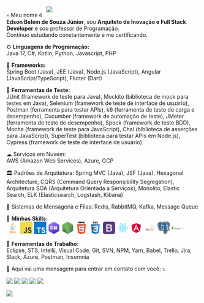 <img src="https://raw.githubusercontent.com/MicaelliMedeiros/micaellimedeiros/master/image/computer-illustration.png" min-width="400px" max-width="400px" width="400px" align="right">

<p align="left"> 
  💀 Meu nome é <b>Edson Belem de Souza Júnior</b>, sou <b>Arquiteto de Inovação e Full Stack Developer</b> e sou professor de Programação. <br>
  Continuo estudando constantemente e me certificando.
</p>

<p align="left">
  ⚙ <b>Linguagens de Programação:</b> <br>
  Java 17, C#, Kotlin, Python, Javascript, PHP
</p>

<p align="left">
🌱 <b>Frameworks:</b><br>
Spring Boot (Java), JEE (Java), Node.js (JavaScript), Angular (JavaScript/TypeScript), Flutter (Dart)
</p>

<p align="left">
🧪 <b>Ferramentas de Teste:</b><br>
JUnit (framework de teste para Java), Mockito (biblioteca de mock para testes em Java), Selenium (framework de teste de interface de usuário), Postman (ferramenta para testar APIs), k6 (ferramenta de teste de carga e desempenho), Cucumber (framework de automação de teste), JMeter (ferramenta de teste de desempenho), Spock (framework de teste BDD), Mocha (framework de teste para JavaScript), Chai (biblioteca de asserções para JavaScript), SuperTest (biblioteca para testar APIs em Node.js), Cypress (framework de teste de interface de usuário)
</p>

<p align="left">
☁ Serviços em Nuvem:<br>
AWS (Amazon Web Services), Azure, GCP
</p>

<p align="left">
🏛 Padrões de Arquitetura:
Spring MVC (Java), JSF (Java), Hexagonal Architecture, CQRS (Command Query Responsibility Segregation), Arquitetura SOA (Arquitetura Orientada a Serviços), Monolito, Elastic Search, ELK (Elasticsearch, Logstash, Kibana)
</p>

<p align="left">
💬 Sistemas de Mensageria e Filas:
Redis, RabbitMQ, Kafka, Message Queue
</p>

<p align="left"> 
🚀 <b>Minhas Skills:</b> <br>
<code><img height="32" src="https://raw.githubusercontent.com/github/explore/80688e429a7d4ef2fca1e82350fe8e3517d3494d/topics/java/java.png" alt="Java"/></code>
<code><img height="32" src="https://raw.githubusercontent.com/github/explore/80688e429a7d4ef2fca1e82350fe8e3517d3494d/topics/javascript/javascript.png" alt="Javascript"/></code>
<code><img height="32" src="https://raw.githubusercontent.com/github/explore/80688e429a7d4ef2fca1e82350fe8e3517d3494d/topics/typescript/typescript.png" alt="Typescript"/></code>
  <code><img height="32" src="https://raw.githubusercontent.com/github/explore/80688e429a7d4ef2fca1e82350fe8e3517d3494d/topics/csharp/csharp.png" alt="Csharp"/></code>  
<code><img height="32" src="https://raw.githubusercontent.com/github/explore/80688e429a7d4ef2fca1e82350fe8e3517d3494d/topics/nodejs/nodejs.png" alt="Nodejs"/></code>
<code><img height="32" src="https://raw.githubusercontent.com/github/explore/80688e429a7d4ef2fca1e82350fe8e3517d3494d/topics/html/html.png" alt="HTML5"/></code>
<code><img height="32" src="https://raw.githubusercontent.com/github/explore/80688e429a7d4ef2fca1e82350fe8e3517d3494d/topics/css/css.png" alt="CSS"/></code>
<code><img height="32" src="https://raw.githubusercontent.com/github/explore/80688e429a7d4ef2fca1e82350fe8e3517d3494d/topics/bootstrap/bootstrap.png" alt="Bootstrap"/></code>
<code><img height="32" src="https://raw.githubusercontent.com/github/explore/80688e429a7d4ef2fca1e82350fe8e3517d3494d/topics/react/react.png" alt="React"/></code>
<code><img height="32" src="https://raw.githubusercontent.com/github/explore/80688e429a7d4ef2fca1e82350fe8e3517d3494d/topics/angular/angular.png" alt="Angular"/></code>
<code><img height="32" src="https://raw.githubusercontent.com/github/explore/80688e429a7d4ef2fca1e82350fe8e3517d3494d/topics/mysql/mysql.png" alt="MySQL"/></code>
<code><img height="32" src="https://raw.githubusercontent.com/github/explore/80688e429a7d4ef2fca1e82350fe8e3517d3494d/topics/postgresql/postgresql.png" alt="PostegreSQL"/></code>
<code><img height="32" src="https://raw.githubusercontent.com/github/explore/80688e429a7d4ef2fca1e82350fe8e3517d3494d/topics/mongodb/mongodb.png" alt="MongoDB"/></code>
</p>

<p align="left">
  💼 <b>Ferramentas de Trabalho:</b> <br>
  Eclipse, STS, Intellij, Visual Code, Git, SVN, NPM, Yarn, Babel, Trello, Jira, Slack, Azure, Postman, Insomnia
</p>

<p align="left">
  💌 Aqui vai uma mensagem para entrar em contato com você: ⤵️
</p>

<p align="left">
  <a href="mailto:edsonbelemsjunior@gmail.com" alt="Gmail">
  <img src="https://img.shields.io/badge/-Gmail-FF0000?style=flat-square&labelColor=FF0000&logo=gmail&logoColor=white&link=LINK-DO-SEU-GMAIL" /></a>

  <a href="https://www.linkedin.com/in/edsonbelemsjunior/" alt="LinkedIn">
  <img src="https://img.shields.io/badge/-Linkedin-0e76a8?style=flat-square&logo=Linkedin&logoColor=white&link=LINK-DO-SEU-LINKEDIN" /></a>

  <a href="https://wa.me/5521981990108" alt="WhatsApp">
  <img src="https://img.shields.io/badge/-WhatsApp-25d366?style=flat-square&labelColor=25d366&logo=whatsapp&logoColor=white&link=API-DO-SEU-WHATSAPP"/></a>

  <a href="https://web.facebook.com/edsonbelemsjunior" alt="Facebook">
  <img src="https://img.shields.io/badge/-Facebook-3b5998?style=flat-square&labelColor=3b5998&logo=facebook&logoColor=white&link=LINK-DO-SEU-FACEBOOK"/></a>

  <a href="https://www.instagram.com/edson.junior/" alt="Instagram">
  <img src="https://img.shields.io/badge/-Instagram-DF0174?style=flat-square&labelColor=DF0174&logo=instagram&logoColor=white&link=LINK-DO-SEU-INSTAGRAM"/></a>
</p>

<img align='left' src="https://github-readme-stats.vercel.app/api?username=devedsonbelem&show_icons=true&title_color=dff9fb&text_color=ffffff&icon_color=badc58&bg_color=30336b&cache_seconds=2300">


